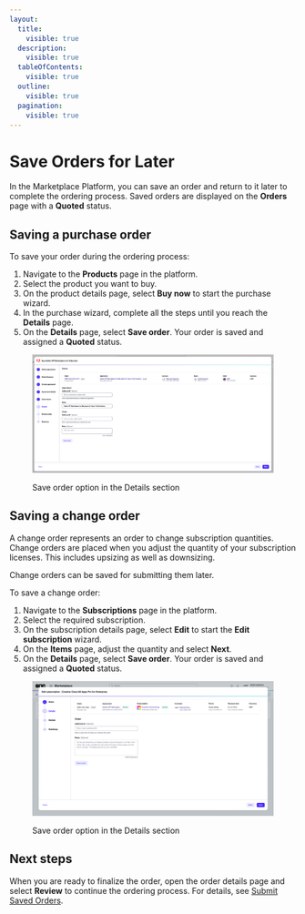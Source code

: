 ```yaml
---
layout:
  title:
    visible: true
  description:
    visible: true
  tableOfContents:
    visible: true
  outline:
    visible: true
  pagination:
    visible: true
---
```


# Save Orders for Later

In the Marketplace Platform, you can save an order and return to it later to complete the ordering process. Saved orders are displayed on the **Orders** page with a **Quoted** status.

## Saving a purchase order

To save your order during the ordering process:

1. Navigate to the **Products** page in the platform.
2. Select the product you want to buy.
3. On the product details page, select **Buy now** to start the purchase wizard.
4. In the purchase wizard, complete all the steps until you reach the **Details** page.
5. On the **Details** page, select **Save order**. Your order is saved and assigned a **Quoted** status.

<figure><img src="../../../.gitbook/assets/SaveDraftOrder.png" alt=""><figcaption><p>Save order option in the Details section</p></figcaption></figure>

## Saving a change order

A change order represents an order to change subscription quantities. Change orders are placed when you adjust the quantity of your subscription licenses. This includes upsizing as well as downsizing.&#x20;

Change orders can be saved for submitting them later.&#x20;

To save a change order:

1. Navigate to the **Subscriptions** page in the platform.
2. Select the required subscription.
3. On the subscription details page, select **Edit** to start the **Edit subscription** wizard.&#x20;
4. On the **Items** page, adjust the quantity and select **Next**.
5. On the **Details** page, select **Save order**. Your order is saved and assigned a **Quoted** status.&#x20;

<figure><img src="../../../.gitbook/assets/EditSubsReduceQty (2).png" alt=""><figcaption><p>Save order option in the Details section</p></figcaption></figure>

## Next steps

When you are ready to finalize the order, open the order details page and select **Review** to continue the ordering process. For details, see [Submit Saved Orders](submit-draft-orders.md).
